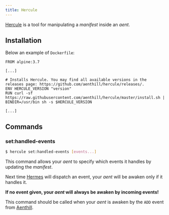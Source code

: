 ```yaml
---
title: Hercule
---
```


[Hercule](https://github.com/aenthill/hercule) is a tool for manipulating a *manifest* inside an *aent*.


## Installation

Below an example of <code>Dockerfile</code>: 

```
FROM alpine:3.7

[...]

# Installs Hercule. You may find all available versions in the releases page: https://github.com/aenthill/hercule/releases/.
ENV HERCULE_VERSION "version"
RUN curl -sf https://raw.githubusercontent.com/aenthill/hercule/master/install.sh | BINDIR=/usr/bin sh -s $HERCULE_VERSION

[...]
```

## Commands

### set:handled-events

```bash
$ hercule set:handled-events [events...]
```

This command allows your *aent* to specify which events it handles by updating the *manifest*.

Next time [Hermes](https://github.com/aenthill/hermes) will dispatch an event, your *aent* will be awaken only if it handles it.

**If no event given, your *aent* will always be awaken by incoming events!**

This command should be called when your *aent* is awaken by the <code>ADD</code> event from [Aenthill](https://github.com/aenthill/aenthill).